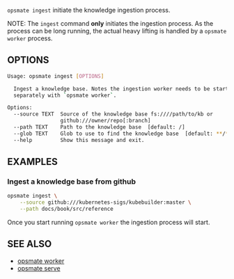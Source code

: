 `opsmate ingest` initiate the knowledge ingestion process.

NOTE: The `ingest` command **only** initiates the ingestion process. As the process can be long running, the actual heavy lifting is handled by a `opsmate worker` process.

## OPTIONS

```bash
Usage: opsmate ingest [OPTIONS]

  Ingest a knowledge base. Notes the ingestion worker needs to be started
  separately with `opsmate worker`.

Options:
  --source TEXT  Source of the knowledge base fs:////path/to/kb or
                 github:///owner/repo[:branch]
  --path TEXT    Path to the knowledge base  [default: /]
  --glob TEXT    Glob to use to find the knowledge base  [default: **/*.md]
  --help         Show this message and exit.
```

## EXAMPLES

### Ingest a knowledge base from github

```bash
opsmate ingest \
    --source github:///kubernetes-sigs/kubebuilder:master \
    --path docs/book/src/reference
```

Once you start running `opsmate worker` the ingestion process will start.

## SEE ALSO

- [opsmate worker](./worker.md)
- [opsmate serve](./serve.md)
